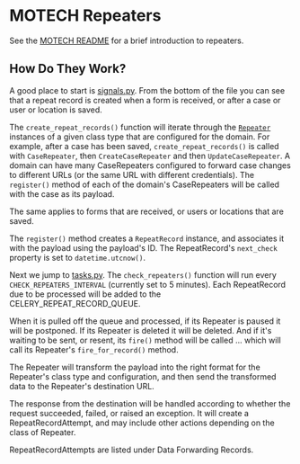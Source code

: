 MOTECH Repeaters
================

See the [MOTECH README](../README.md#repeaters) for a brief introduction to repeaters.


How Do They Work?
-----------------

A good place to start is [signals.py](TODO). From the bottom of the file you can see that a repeat record is created when a form is received, or after a case or user or location is saved.

The `create_repeat_records()` function will iterate through the [`Repeater`](./models.py) instances of a given class type that are configured for the domain. For example, after a case has been saved, `create_repeat_records()` is called with `CaseRepeater`, then `CreateCaseRepeater` and then `UpdateCaseRepeater`. A domain can have many CaseRepeaters configured to forward case changes to different URLs (or the same URL with different credentials). The `register()` method of each of the domain's CaseRepeaters will be called with the case as its payload.

The same applies to forms that are received, or users or locations that are saved.

The `register()` method creates a `RepeatRecord` instance, and associates it with the payload using the payload's ID. The RepeatRecord's `next_check` property is set to `datetime.utcnow()`.

Next we jump to [tasks.py](./tasks.py). The `check_repeaters()` function will run every `CHECK_REPEATERS_INTERVAL` (currently set to 5 minutes). Each RepeatRecord due to be processed will be added to the CELERY_REPEAT_RECORD_QUEUE.

When it is pulled off the queue and processed, if its Repeater is paused it will be postponed. If its Repeater is deleted it will be deleted. And if it's waiting to be sent, or resent, its `fire()` method will be called ... which will call its Repeater's `fire_for_record()` method.

The Repeater will transform the payload into the right format for the Repeater's class type and configuration, and then send the transformed data to the Repeater's destination URL.

The response from the destination will be handled according to whether the request succeeded, failed, or raised an exception. It will create a RepeatRecordAttempt, and may include other actions depending on the class of Repeater.

RepeatRecordAttempts are listed under Data Forwarding Records.
